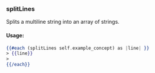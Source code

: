 ### splitLines

Splits a multiline string into an array of strings.

#### Usage:

```handlebars
{{#each (splitLines self.example_concept) as |line| }}
> {{line}}
>
{{/each}}
```